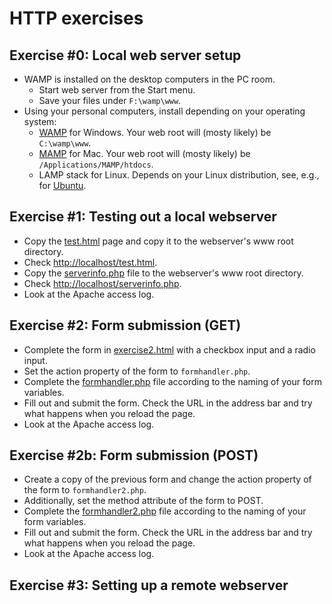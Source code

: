 # HTTP exercises

## Exercise #0: Local web server setup

  - WAMP is installed on the desktop computers in the PC room.
    * Start web server from the Start menu.
    * Save your files under `F:\wamp\www`.
  - Using your personal computers, install depending on your operating system:
    * [WAMP](http://www.wampserver.com/en/) for Windows. Your web root will (mosty likely) be `C:\wamp\www`.
    * [MAMP](https://www.mamp.info/en/) for Mac. Your web root will (mosty likely) be `/Applications/MAMP/htdocs`.
    * LAMP stack for Linux. Depends on your Linux distribution, see, e.g., for [Ubuntu](http://howtoubuntu.org/how-to-install-lamp-on-ubuntu).
 

## Exercise #1: Testing out a local webserver

  - Copy the [test.html](test.html) page and copy it to the webserver's www root directory.
  - Check [http://localhost/test.html](http://localhost/test.html).
  - Copy the [serverinfo.php](serverinfo.php) file to the webserver's www root directory.
  - Check [http://localhost/serverinfo.php](http://localhost/serverinfo.php).
  - Look at the Apache access log.


## Exercise #2: Form submission (GET)

  - Complete the form in [exercise2.html](exercise2.html) with a checkbox input and a radio input.
  - Set the action property of the form to `formhandler.php`.
  - Complete the [formhandler.php](formhandler.php) file according to the naming of your form variables.
  - Fill out and submit the form. Check the URL in the address bar and try what happens when you reload the page.
  - Look at the Apache access log.


## Exercise #2b: Form submission (POST)

  - Create a copy of the previous form and change the action property of the form to `formhandler2.php`.
  - Additionally, set the method attribute of the form to POST.
  - Complete the [formhandler2.php](formhandler2.php) file according to the naming of your form variables.
  - Fill out and submit the form. Check the URL in the address bar and try what happens when you reload the page.
  - Look at the Apache access log.


## Exercise #3: Setting up a remote webserver


